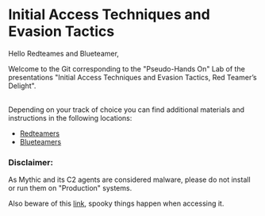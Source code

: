 # Initial Access Techniques and Evasion Tactics

Hello Redteames and Blueteamer,

Welcome to the Git corresponding to the "Pseudo-Hands On" Lab of the presentations "Initial Access Techniques and Evasion Tactics, Red Teamer’s Delight".
<br/><br/>

Depending on your track of choice you can find additional materials and instructions in the following locations:
- [Redteamers](RED)
- [Blueteamers](BLUE)

### Disclaimer:
As Mythic and its C2 agents are considered malware, please do not install or run them on "Production" systems.

Also beware of this [link](https://hacklikea.red/file.html), spooky things happen when accessing it.